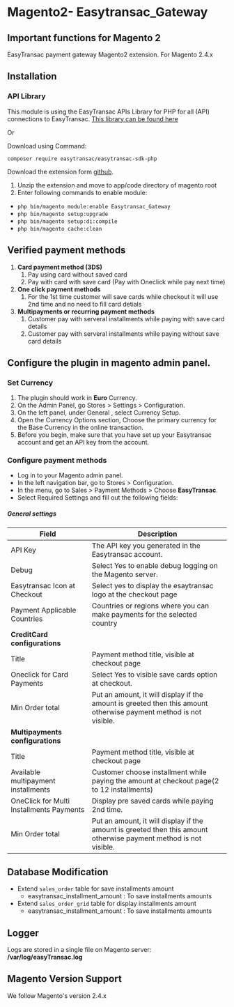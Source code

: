 Magento2- Easytransac_Gateway
============================

## Important functions for Magento 2

EasyTransac payment gateway Magento2 extension. For Magento 2.4.x

## Installation

### API Library

This module is using the EasyTransac APIs Library for PHP for all (API) connections to EasyTransac.
<a href="https://github.com/easytransac/easytransac-sdk-php">This library can be found here</a>

Or

Download using Command:

`composer require easytransac/easytransac-sdk-php`

Download the extension form <a href="https://github.com/easytransac/EasyTransac-Magento">github</a>.

1. Unzip the extension and move to app/code directory of magento root
2. Enter following commands to enable module:

* `php bin/magento module:enable Easytransac_Gateway`
* `php bin/magento setup:upgrade`
* `php bin/magento setup:di:compile`
* `php bin/magento cache:clean`

## Verified payment methods

1. **Card payment method (3DS)**
    1. Pay using card without saved card
    2. Pay with card with save card (Pay with Oneclick while pay next time)
2. **One click payment methods**
    1. For the 1st time customer will save cards while checkout it will use 2nd time and no need to fill card detials
3. **Multipayments or recurring payment methods**
    1. Customer pay with serveral installments while paying with save card details
    2. Customer pay with serveral installments while paying without save card details

## Configure the plugin in magento admin panel.

### Set Currency

1. The plugin should work in **Euro** Currency.
2. On the Admin Panel, go Stores > Settings > Configuration.
3. On the left panel, under General , select Currency Setup.
4. Open the Currency Options section, Choose the primary currency for the Base Currency in the online transaction.
5. Before you begin, make sure that you have set up your Easytransac account and get an API key from the account.

### Configure payment methods

* Log in to your Magento admin panel.
* In the left navigation bar, go to Stores > Configuration.
* In the menu, go to Sales > Payment Methods > Choose **EasyTransac**.
* Select Required Settings and fill out the following fields:

##### General settings

| **Field**                                | **Description**                                                                                                   |
|------------------------------------------|-------------------------------------------------------------------------------------------------------------------|
| API Key                                  | The API key you generated in the Easytransac account.                                                             |
| Debug                                    | Select Yes to enable debug logging on the Magento server.                                                         |
| Easytransac Icon at Checkout             | Select yes to display the esaytransac logo at the checkout page                                                   |
| Payment Applicable Countries             | Countries or regions where you can make payments for the selected country                                         |
| **CreditCard configurations**            |
| Title                                    | Payment method title, visible at checkout page                                                                    |
| Oneclick for Card Payments               | Select Yes to visible save cards option at checkout.                                                              |
| Min Order total                          | Put an amount, it will display if the amount is greeted then this amount otherwise payment method is not visible. |
| **Multipayments configurations**         |                                                                                                                   |
| Title                                    | Payment method title, visible at checkout page                                                                    |
| Available multipayment installments      | Customer choose installment while paying the amount at checkout page(2 to 12 installments)                        |
| OneClick for Multi Installments Payments | Display pre saved cards while paying 2nd time.                                                                    |
| Min Order total                          | Put an amount, it will display if the amount is greeted then this amount otherwise payment method is not visible. |

## Database Modification

- Extend `sales_order` table for save installments amount
    - easytransac_installment_amount : To save installments amounts
- Extend `sales_order_grid` table for display installments amount
    - easytransac_installment_amount : To save installments amounts

## Logger

Logs are stored in a single file on Magento server: **/var/log/easyTransac.log**

## Magento Version Support

We follow Magento's version 2.4.x
